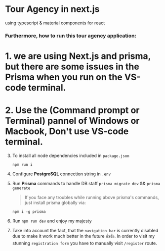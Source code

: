 # Tour Agency in next.js
using typescript & material components for react

### Furthermore, how to run this tour agency application:
# 1. we are using Next.js and prisma, but there are some issues in the Prisma when you run on the VS-code terminal.
# 2. Use the (Command prompt or Terminal) pannel of Windows or Macbook, Don't use VS-code terminal.
3. To install all node dependencies included in `package.json`
    ```npm
    npm run i
    ```
4. Configure **PostgreSQL** connection string in `.env`
5. Run **Prisma** commands to handle DB staff `prisma migrate dev` && `prisma generate`

    > If you face any troubles while running above prisma's commands, just install prisma globally via:

    ```npm
    npm i -g prisma
    ```

6. Run `npm run dev` and enjoy my majesty
7. Take into account the fact, that the `navigation bar` is currently disabled due to make it work much better in the future 👍👍. In order to visit my stunning `registration form` you have to manually visit `/register` route.
